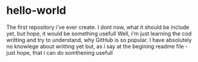 # hello-world
The first repository i've ever create. I dont now, what it should be include yet, but hope, it would be something usefull
Well, i'm just learning the cod writting and try to understand, why GitHub is so popular. I have absolutely no knowlege about writting yet but, as i say at the begining readme file - just hope, that i can do somthening usefull  
